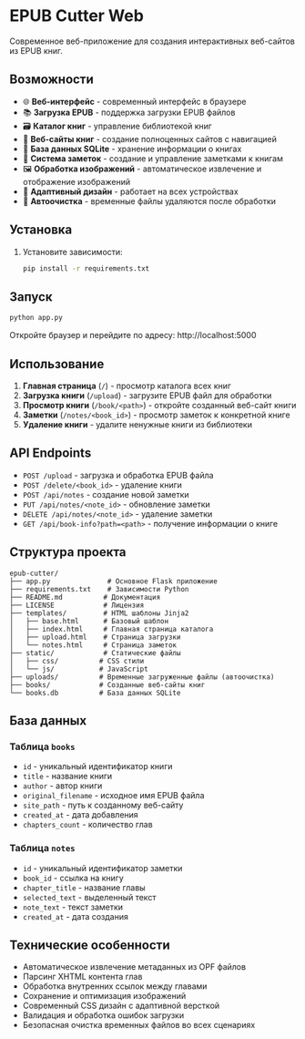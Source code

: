 # EPUB Cutter Web

Современное веб-приложение для создания интерактивных веб-сайтов из EPUB книг.

## Возможности

- 🌐 **Веб-интерфейс** - современный интерфейс в браузере
- 📚 **Загрузка EPUB** - поддержка загрузки EPUB файлов
- 🗃️ **Каталог книг** - управление библиотекой книг
- 📖 **Веб-сайты книг** - создание полноценных сайтов с навигацией
- 💾 **База данных SQLite** - хранение информации о книгах
- 📝 **Система заметок** - создание и управление заметками к книгам
- 🖼️ **Обработка изображений** - автоматическое извлечение и отображение изображений
- 📱 **Адаптивный дизайн** - работает на всех устройствах
- 🧹 **Автоочистка** - временные файлы удаляются после обработки

## Установка

1. Установите зависимости:
   ```bash
   pip install -r requirements.txt
   ```

## Запуск

```bash
python app.py
```

Откройте браузер и перейдите по адресу: http://localhost:5000

## Использование

1. **Главная страница** (`/`) - просмотр каталога всех книг
2. **Загрузка книги** (`/upload`) - загрузите EPUB файл для обработки
3. **Просмотр книги** (`/book/<path>`) - откройте созданный веб-сайт книги
4. **Заметки** (`/notes/<book_id>`) - просмотр заметок к конкретной книге
5. **Удаление книги** - удалите ненужные книги из библиотеки

## API Endpoints

- `POST /upload` - загрузка и обработка EPUB файла
- `POST /delete/<book_id>` - удаление книги
- `POST /api/notes` - создание новой заметки
- `PUT /api/notes/<note_id>` - обновление заметки
- `DELETE /api/notes/<note_id>` - удаление заметки
- `GET /api/book-info?path=<path>` - получение информации о книге

## Структура проекта

```
epub-cutter/
├── app.py              # Основное Flask приложение
├── requirements.txt    # Зависимости Python
├── README.md          # Документация
├── LICENSE            # Лицензия
├── templates/         # HTML шаблоны Jinja2
│   ├── base.html      # Базовый шаблон
│   ├── index.html     # Главная страница каталога
│   ├── upload.html    # Страница загрузки
│   └── notes.html     # Страница заметок
├── static/            # Статические файлы
│   ├── css/          # CSS стили
│   └── js/           # JavaScript
├── uploads/          # Временные загруженные файлы (автоочистка)
├── books/            # Созданные веб-сайты книг
└── books.db          # База данных SQLite
```

## База данных

### Таблица `books`
- `id` - уникальный идентификатор книги
- `title` - название книги
- `author` - автор книги
- `original_filename` - исходное имя EPUB файла
- `site_path` - путь к созданному веб-сайту
- `created_at` - дата добавления
- `chapters_count` - количество глав

### Таблица `notes`
- `id` - уникальный идентификатор заметки
- `book_id` - ссылка на книгу
- `chapter_title` - название главы
- `selected_text` - выделенный текст
- `note_text` - текст заметки
- `created_at` - дата создания

## Технические особенности

- Автоматическое извлечение метаданных из OPF файлов
- Парсинг XHTML контента глав
- Обработка внутренних ссылок между главами
- Сохранение и оптимизация изображений
- Современный CSS дизайн с адаптивной версткой
- Валидация и обработка ошибок загрузки
- Безопасная очистка временных файлов во всех сценариях